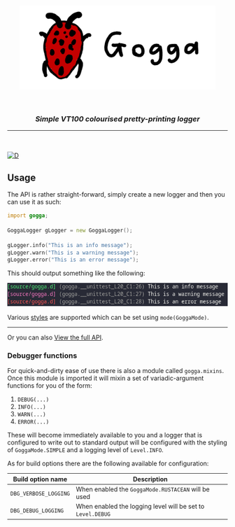 <p align="center">
<img src="branding/logo_banner.png" width=450>
</p>

<br>

<h3 align="center"><i><b>Simple VT100 colourised pretty-printing logger</i></b></h3>

---

<br>
<br

[![D](https://github.com/deavmi/gogga/actions/workflows/d.yml/badge.svg)](https://github.com/deavmi/gogga/actions/workflows/d.yml)
    
## Usage

The API is rather straight-forward, simply create a new logger and then you can use it as such:

```d
import gogga;

GoggaLogger gLogger = new GoggaLogger();

gLogger.info("This is an info message");
gLogger.warn("This is a warning message");
gLogger.error("This is an error message");
```

This should output something like the following:

![](example.png)

Various [styles](https://gogga.dpldocs.info/v3.1.2/gogga.core.GoggaMode.html) are supported which can be set using `mode(GoggaMode)`.

---

Or you can also [View the full API](https://gogga.dpldocs.info/v3.1.2/gogga.html).

### Debugger functions

For quick-and-dirty ease of use there is also a module called `gogga.mixins`. Once
this module is imported it will mixin a set of variadic-argument functions for you
of the form:

1. `DEBUG(...)`
2. `INFO(...)`
3. `WARN(...)`
4. `ERROR(...)`

These will become immediately available to you and a logger that is configured to
write out to standard output will be configured with the styling of `GoggaMode.SIMPLE`
and a logging level of `Level.INFO`.

As for build options there are the following available for configuration:

| Build option name     | Description |
|-----------------------|-------------|
| `DBG_VERBOSE_LOGGING` | When enabled the `GoggaMode.RUSTACEAN` will be used |
| `DBG_DEBUG_LOGGING`   | When enabled the logging level will be set to `Level.DEBUG` |